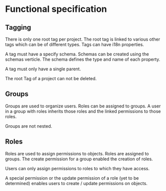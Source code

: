 # Functional specification

## Tagging

There is only one root tag per project. The root tag is linked to various other tags which can be of different types. Tags can have i18n properties.

A tag must have a specify schema. Schemas can be created using the schemas verticle. The schema defines the type and name of each property.

A tag must only have a single parent.

The root Tag of a project can not be deleted.

## Groups

Groups are used to organize users. Roles can be assigned to groups. A user in a group with roles inherits those roles and the linked permissions to those roles.

Groups are not nested.

## Roles

Roles are used to assign permissions to objects. Roles are assigned to groups. The create permission for a group enabled the creation of roles.

Users can only assign permissions to roles to which they have access.

A special permission or the update permission of a role (yet to be determined) enables users to create / update permissions on objects.